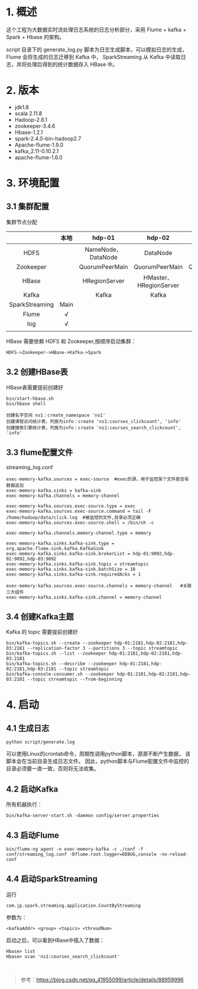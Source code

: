 
# 1. 概述
这个工程为大数据实时流处理日志系统的日志分析部分，采用 Flume + kafka + Spark + Hbase 的架构。

script 目录下的 generate_log.py 脚本为日志生成脚本，可以模拟日志的生成，Flume 会将生成的日志迁移到 Kafka 中，
SparkStreaming 从 Kafka 中读取日志，并将处理后得到的统计数据存入 HBase 中。

# 2. 版本
- jdk1.8
- scala 2.11.8
- Hadoop-2.8.1
- zookeeper-3.4.6
- Hbase-1.2.1
- spark-2.4.0-bin-hadoop2.7
- Apache-flume-1.9.0
- kafka_2.11-0.10.2.1
- apache-flume-1.6.0  

# 3. 环境配置

## 3.1 集群配置

集群节点分配

|           | 本地 |        hdp-01       |          hdp-02         |     hdp-03     |
|:---------:|:----:|:-------------------:|:-----------------------:|:--------------:|
|    HDFS   |      | NameNode、 DataNode |         DataNode        |    DataNode    |
| Zookeeper |      |    QuorumPeerMain   |      QuorumPeerMain     | QuorumPeerMain |
|   HBase   |      |    HRegionServer    | HMaster、 HRegionServer |  HRegionServer |
|   Kafka   |      |        Kafka        |          Kafka          |      Kafka     |
| SparkStreaming   | Main |                     |                         |                |
|   Flume   |   √  |                     |                         |                |
|    log    |   √  |                     |                         |                |
|           |      |                     |                         |                |

HBase 需要依赖 HDFS 和 Zookeeper,按顺序启动集群：
```
HDFS->Zookeeper->HBase->Kafka->Spark
```


## 3.2 创建HBase表
HBase表需要提前创建好
```shell
bin/start-hbase.sh
bin/hbase shell
```
```
创建名字空间 ns1：create_namespace 'ns1'
创建课程访问统计表，列族为info：create 'ns1:courses_clickcount', 'info'
创建搜索引擎统计表，列族为info：create 'ns1:courses_search_clickcount', 'info'
```

## 3.3 flume配置文件

streaming_log.conf
```
exec-memory-kafka.sources = exec-source  #exec的源，用于监控某个文件是否有     数据追加
exec-memory-kafka.sinks = kafka-sink
exec-memory-kafka.channels = memory-channel
 
exec-memory-kafka.sources.exec-source.type = exec
exec-memory-kafka.sources.exec-source.command = tail -F /home/hadoop/data/click.log  #被监控的文件,目录必须正确
exec-memory-kafka.sources.exec-source.shell = /bin/sh -c
 
exec-memory-kafka.channels.memory-channel.type = memory 
 
exec-memory-kafka.sinks.kafka-sink.type = org.apache.flume.sink.kafka.KafkaSink 
exec-memory-kafka.sinks.kafka-sink.brokerList = hdp-01:9092,hdp-02:9092,hdp-03:9092
exec-memory-kafka.sinks.kafka-sink.topic = streamtopic
exec-memory-kafka.sinks.kafka-sink.batchSize = 10
exec-memory-kafka.sinks.kafka-sink.requiredAcks = 1
 
exec-memory-kafka.sources.exec-source.channels = memory-channel   #关联三大组件
exec-memory-kafka.sinks.kafka-sink.channel = memory-channel
```


## 3.4 创建Kafka主题
Kafka 的 topic 需要提前创建好
```shell
bin/kafka-topics.sh --create --zookeeper hdp-01:2181,hdp-02:2181,hdp-03:2181 --replication-factor 3 --partitions 3 --topic streamtopic
bin/kafka-topics.sh --list --zookeeper hdp-01:2181,hdp-02:2181,hdp-03:2181
bin/kafka-topics.sh --describe --zookeeper hdp-01:2181,hdp-02:2181,hdp-03:2181 --topic streamtopic
bin/kafka-console-consumer.sh --zookeeper hdp-01:2181,hdp-02:2181,hdp-03:2181 --topic streamtopic --from-beginning
```

# 4. 启动

## 4.1 生成日志
```shell
python script/generate.log
```
可以使用Linux的crontab命令，周期性调用python脚本，源源不断产生数据，
该脚本会在当前目录生成日志文件。
因此，python脚本与Flume配置文件中监控的目录必须要一直一致，否则将无法收集。

## 4.2 启动Kafka
所有机器执行：
```sbtshell
bin/kafka-server-start.sh -daemon config/server.properties
```

## 4.3 启动Flume

```shell
bin/flume-ng agent -n exec-memory-kafka -c ./conf -f conf/streaming_log.conf -Dflume.root.logger=DEBUG,console -no-reload-conf
```

## 4.4 启动SparkStreaming
运行
```
com.jp.spark.streaming.application.CountByStreaming
```
参数为：
```sbtshell
<kafkaAddr> <group> <topics> <threadNum>
```

启动之后，可以看到HBase中插入了数据：
```sbtshell
Hbase> list     
Hbase> scan 'ns1:courses_search_clickcount'
```

&nbsp;
> 参考：https://blog.csdn.net/qq_41955099/article/details/88959996